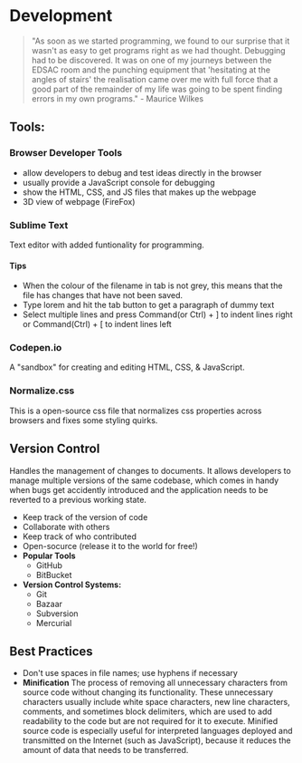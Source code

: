 # Development
> "As soon as we started programming, we found to our surprise that it wasn't as easy to get programs right as we had thought. Debugging had to be discovered. It was on one of my journeys between the EDSAC room and the punching equipment that 'hesitating at the angles of stairs' the realisation came over me with full force that a good part of the remainder of my life was going to be spent finding errors in my own programs." - Maurice Wilkes

## Tools:
### Browser Developer Tools
* allow developers to debug and test ideas directly in the browser
* usually provide a JavaScript console for debugging
* show the HTML, CSS, and JS files that makes up the webpage
* 3D view of webpage (FireFox)

### Sublime Text
Text editor with added funtionality for programming.

#### Tips
* When the colour of the filename in tab is not grey, this means that the file
has changes that have not been saved.
* Type lorem and hit the tab button to get a paragraph of dummy text
* Select multiple lines and press Command(or Ctrl) + ] to indent lines right or
Command(Ctrl) + [ to indent lines left

### Codepen.io
A "sandbox" for creating and editing HTML, CSS, & JavaScript.

### Normalize.css
This is a open-source css file that normalizes css properties across browsers and fixes some styling quirks.

## Version Control
Handles the management of changes to documents. It allows developers to manage multiple versions of the same codebase, which comes in handy when bugs get accidently introduced and the application needs to be reverted to a previous working state.

* Keep track of the version of code
* Collaborate with others
* Keep track of who contributed
* Open-socurce (release it to the world for free!)
* **Popular Tools**
	* GitHub
	* BitBucket 
* **Version Control Systems:**
	* Git
	* Bazaar
	* Subversion
	* Mercurial

## Best Practices
* Don't use spaces in file names; use hyphens if necessary
* **Minification** The process of removing all unnecessary characters from source code without changing its functionality. These unnecessary characters usually include white space characters, new line characters, comments, and sometimes block delimiters, which are used to add readability to the code but are not required for it to execute. Minified source code is especially useful for interpreted languages deployed and transmitted on the Internet (such as JavaScript), because it reduces the amount of data that needs to be transferred.
